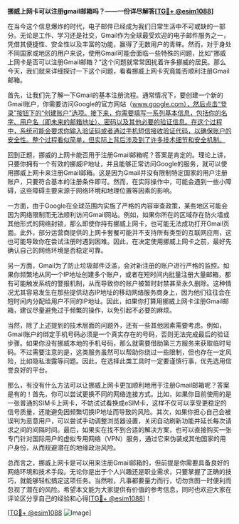 **挪威上网卡可以注册gmail邮箱吗？——一份详尽解答[[TG💪+ @esim1088](https://t.me/s/esim1088)]**

在当今这个信息爆炸的时代，电子邮件已经成为我们日常生活中不可或缺的一部分。无论是工作、学习还是社交，Gmail作为全球最受欢迎的电子邮件服务之一，凭借其便捷性、安全性以及丰富的功能，赢得了无数用户的青睐。然而，对于身处不同国家或地区的用户来说，使用Gmail可能会面临一些特殊的问题，比如“挪威上网卡是否可以注册Gmail邮箱？”这个问题就常常困扰着许多挪威的居民。那么今天，我们就来详细探讨一下这个问题，看看挪威上网卡究竟能否顺利注册Gmail邮箱。

首先，让我们先了解一下Gmail的基本注册流程。通常情况下，要创建一个新的Gmail账户，你需要访问Google的官方网站（www.google.com），然后点击“登录”按钮下的“创建账户”选项。接下来，你需要填写一系列基本信息，包括你的名字、用户名（即未来的邮箱地址）、密码以及其他必要的验证信息。在这个过程中，系统可能会要求你输入验证码或者通过手机短信接收验证代码，以确保账户的安全性。整个过程看似简单，但实际上背后涉及到了许多技术细节和安全机制。

回到正题，挪威的上网卡能否用于注册Gmail邮箱呢？答案是肯定的。理论上讲，只要你拥有一个有效的挪威IP地址，并且能够正常访问Google的服务，就可以使用挪威上网卡来注册Gmail邮箱。这是因为Gmail并没有限制特定国家的用户注册账户，只要符合基本的注册条件即可。然而，在实际操作中，可能会遇到一些小障碍，这些障碍主要来源于网络环境和地理位置等因素的影响。

一方面，由于Google在全球范围内实施了严格的内容审查政策，某些地区可能会因为网络限制而无法顺利访问Gmail网站。例如，如果你所在的区域存在防火墙或其他形式的网络封锁，那么即使你持有挪威上网卡，也可能无法成功打开Gmail页面。此外，部分运营商提供的上网卡套餐可能并不支持所有类型的互联网应用，这也可能导致你在尝试注册时遇到困难。因此，在决定使用挪威上网卡之前，最好先确认自己的网络环境是否稳定可靠。

另一方面，Gmail为了防止垃圾邮件泛滥，会对新注册的账户进行严格的监控。如果你频繁地从同一个IP地址创建多个账户，或者在短时间内批量注册大量邮箱，都有可能触发系统的警报机制，从而导致你的账户被暂时封禁甚至永久删除。这种情况尤其容易发生在那些提供动态IP地址的移动网络服务商身上，因为他们往往会在短时间内分配给用户不同的IP地址。因此，如果你打算用挪威上网卡注册Gmail邮箱，建议尽量避免过于频繁的操作，以免引起不必要的麻烦。

当然，除了上述提到的技术层面的问题外，还有一些其他因素需要考虑。例如，Gmail账户的绑定手机号码必须是一个真实存在的号码，否则无法完成最后的验证步骤。如果你没有挪威本地的手机号码，那么就需要借助第三方服务来获取临时号码。不过需要注意的是，这类服务虽然可以帮助你绕过一些限制，但也存在一定风险，比如隐私泄露等问题。因此，在选择此类工具时一定要谨慎行事，优先选用信誉良好的平台。

那么，有没有什么方法可以让挪威上网卡更加顺利地用于注册Gmail邮箱呢？答案是有的！首先，你可以尝试更换不同的网络连接方式。比如，如果你目前使用的是一张普通的SIM卡上网卡，不妨试试看换成eSIM卡，这样不仅可以享受更稳定的信号质量，还能避免因频繁切换IP地址而导致的风险。其次，如果你担心自己会被误判为恶意用户，可以尝试手动调整浏览器设置，关闭自动刷新功能并延长每次请求之间的间隔时间。最后，如果实在找不到合适的解决方案，也可以直接购买一张专门针对国际用户的虚拟专用网络（VPN）服务，通过它来伪装成其他国家的用户身份，从而规避潜在的地缘政治风险。

总而言之，挪威上网卡是可以用来注册Gmail邮箱的，但前提是你需要具备良好的网络环境和技术手段。无论你是出于个人兴趣还是职业需求，只要掌握了正确的技巧，就能够轻松搞定这项任务。当然啦，凡事都要量力而行，切勿贪图一时便利而忽视了潜在的风险。希望本文能为大家提供有价值的参考信息，同时也欢迎大家在评论区分享自己的经验和心得[[TG💪+ @esim1088](https://t.me/s/esim1088)]！

[[TG💪+ @esim1088](https://t.me/s/esim1088) ![Image](https://i.postimg.cc/4NQfJmqS/Snipaste-2025-05-13-00-14-12.png)]